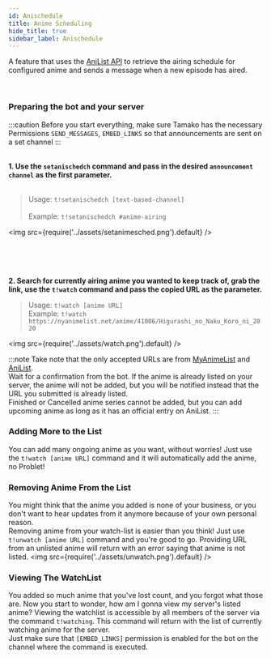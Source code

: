 ```yaml
---
id: Anischedule
title: Anime Scheduling
hide_title: true
sidebar_label: Anischedule
---
```





A feature that uses the [AniList API](https://anilist.co/) to retrieve the airing schedule for configured anime and sends a message when a new episode has aired.


<br />

### Preparing the bot and your server
:::caution
Before you start everything, make sure Tamako has the necessary Permissions `SEND_MESSAGES`, `EMBED_LINKS` so that announcements are sent on a set channel
:::
<br /><br />

**1. Use the ``setanischedch`` command and pass in the desired ``announcement channel`` as the first parameter.**<br></br>
> Usage: ``t!setanischedch [text-based-channel]``<br></br>
> Example: ``t!setanischedch #anime-airing``

<img src={require('../assets/setanimesched.png').default} />
<br/><br/>


<br /><br />

**2. Search for currently airing anime you wanted to keep track of, grab the link, use the ``t!watch`` command and pass the copied URL as the parameter.**<br/>
> Usage: ``t!watch [anime URL]``<br/>
> Example: `t!watch https://nyanimelist.net/anime/41006/Higurashi_no_Naku_Koro_ni_2020`

<img src={require('../assets/watch.png').default} />

:::note
Take note that the only accepted URLs are from [MyAnimeList](https://myanimelist.net/) and [AniList](https://myanimelist.net/).<br/>Wait for a confirmation from the bot. If the anime is already listed on your server, the anime will not be added, but you will be notified instead that the URL you submitted is already listed.<br/>Finished or Cancelled anime series cannot be added, but you can add upcoming anime as long as it has an official entry on AniList.
:::

### Adding More to the List
You can add many ongoing anime as you want, without worries! Just use the ``t!watch [anime URL]`` command and it will automatically add the anime, no Problet!
### Removing Anime From the List
You might think that the anime you added is none of your business, or you don't want to hear updates from it anymore because of your own personal reason.<br/>
Removing anime from your watch-list is easier than you think! Just use ``t!unwatch [anime URL]`` command and you're good to go. Providing URL from an unlisted anime will return with an error saying that anime is not listed.
<img src={require('../assets/unwatch.png').default} />

### Viewing The WatchList
You added so much anime that you've lost count, and you forgot what those are. Now you start to wonder, how am I gonna view my server's listed anime? Viewing the watchlist is accessible by all members of the server via the command `t!watching`. This command will return with the list of currently watching anime for the server.<br/>Just make sure that `[EMBED_LINKS]` permission is enabled for the bot on the channel where the command is executed.
